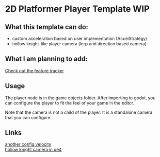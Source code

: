 # 2D Platformer Player Template WIP
## What this template can do:
- custom acceleration based on user implementation (AccelStrategy)
- hollow knight-like player camera (lerp and direction based camera)

## What I am planning to add:
[Check out the feature tracker](https://github.com/Darr3n2GG/2D-Platformer-Player-Template-WIP/issues/2)

## Usage
The player node is in the game objects folder. After importing to godot, you can configure the player to fit the feel of your game in the editor.
  
Note that the camera is not a child of the player. It is a standalone camera that you can configure.

## Links
[another config velocity](https://www.desmos.com/calculator/uolujlxkkr)  
[hollow knight camera in ue4](https://www.youtube.com/watch?v=w4xM9EWKs3I)
